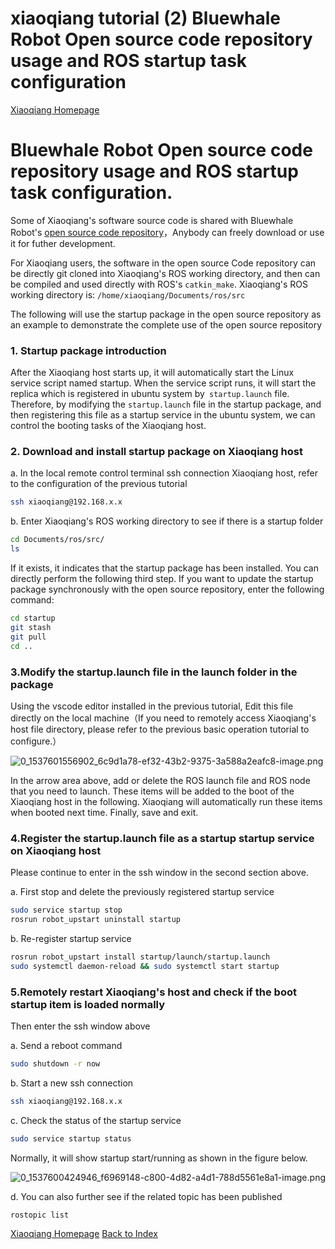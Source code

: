 # xiaoqiang tutorial (2) Bluewhale Robot Open source code repository usage and ROS startup task configuration<br>
[Xiaoqiang Homepage](http://www.bwbot.org/en/products/xiaoqiang-4-pro)

# Bluewhale Robot Open source code repository usage and ROS startup task configuration.

Some of Xiaoqiang's software source code is shared with Bluewhale Robot's [open source code repository](https://github.com/BluewhaleRobot)，Anybody can freely download or use it for futher development.

For Xiaoqiang users, the software in the open source Code repository can be directly git cloned into Xiaoqiang's ROS working directory, and then can be compiled and used directly with ROS's `catkin_make`. Xiaoqiang's ROS working directory is: `/home/xiaoqiang/Documents/ros/src`

The following will use the startup package in the open source repository as an example to demonstrate the complete use of the open source repository

### 1. Startup package introduction

After the Xiaoqiang host starts up, it will automatically start the Linux service script named startup. When the service script runs, it will start the replica which is registered in ubuntu system by` startup.launch` file. Therefore, by modifying the `startup.launch` file in the startup package, and then registering this file as a startup service in the ubuntu system, we can control the booting tasks of the Xiaoqiang host.

### 2. Download and install startup package on Xiaoqiang host

a. In the local remote control terminal ssh connection Xiaoqiang host, refer to the configuration of the previous tutorial

```bash
ssh xiaoqiang@192.168.x.x
```

b. Enter Xiaoqiang's ROS working directory to see if there is a startup folder

```bash
cd Documents/ros/src/
ls
```

If it exists, it indicates that the startup package has been installed. You can directly perform the following third step. If you want to update the startup package  synchronously with the open source repository, enter the following command:

```bash
cd startup
git stash
git pull
cd ..
```

### 3.Modify the startup.launch file in the launch folder in the package

Using the vscode editor installed in the previous tutorial, Edit this file directly on the local machine（If you need to remotely access Xiaoqiang's host file directory, please refer to the previous basic operation tutorial to configure.）

![0_1537601556902_6c9d1a78-ef32-43b2-9375-3a588a2eafc8-image.png](http://community.bwbot.org/assets/uploads/files/1537601557728-6c9d1a78-ef32-43b2-9375-3a588a2eafc8-image-resized.png) 

In the arrow area above, add or delete the ROS launch file and ROS node that you need to launch. These items will be added to the boot of the Xiaoqiang host in the following. Xiaoqiang will automatically run these items when booted next time. Finally, save and exit.

### 4.Register the startup.launch file as a startup startup service on Xiaoqiang host

Please continue to enter in the ssh window in the second section above.

a. First stop and delete the previously registered startup service

```bash
sudo service startup stop
rosrun robot_upstart uninstall startup
```

b. Re-register startup service

```bash
rosrun robot_upstart install startup/launch/startup.launch
sudo systemctl daemon-reload && sudo systemctl start startup
```

### 5.Remotely restart Xiaoqiang's host and check if the boot startup item is loaded normally

Then enter the ssh window above

a. Send a reboot command

```bash
sudo shutdown -r now
```

b. Start a new ssh connection

```bash
ssh xiaoqiang@192.168.x.x
```

c. Check the status of the startup service

```bash
sudo service startup status
```

Normally, it will show startup start/running as shown in the figure below.

![0_1537600424946_f6969148-c800-4d82-a4d1-788d5561e8a1-image.png](http://community.bwbot.org/assets/uploads/files/1537600425599-f6969148-c800-4d82-a4d1-788d5561e8a1-image.png) 

d. You can also further see if the related topic has been published

```bash
rostopic list
```

[Xiaoqiang Homepage](http://www.bwbot.org/en/products/xiaoqiang-4-pro)
[Back to Index](https://community.bwbot.org/topic/617)
